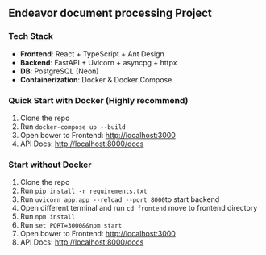 ## Endeavor document processing Project

### Tech Stack
- **Frontend**: React + TypeScript + Ant Design  
- **Backend**: FastAPI + Uvicorn + asyncpg + httpx  
- **DB**: PostgreSQL (Neon)  
- **Containerization**: Docker & Docker Compose  

### Quick Start with Docker (Highly recommend)

 1. Clone the repo
 2. Run `docker-compose up --build`
 3. Open bower to Frontend: [http://localhost:3000](http://localhost:3000)
 4. API Docs: [http://localhost:8000/docs](http://localhost:8000/docs)

### Start without Docker

 1. Clone the repo
 2. Run `pip install -r requirements.txt`
 3. Run `uvicorn app:app --reload --port 8000`to start backend
 4. Open different terminal and run `cd frontend` move to frontend directory
 5. Run `npm install`
 6. Run `set PORT=3000&&npm start`
 7. Open bower to Frontend: [http://localhost:3000](http://localhost:3000)
 8. API Docs: [http://localhost:8000/docs](http://localhost:8000/docs)
